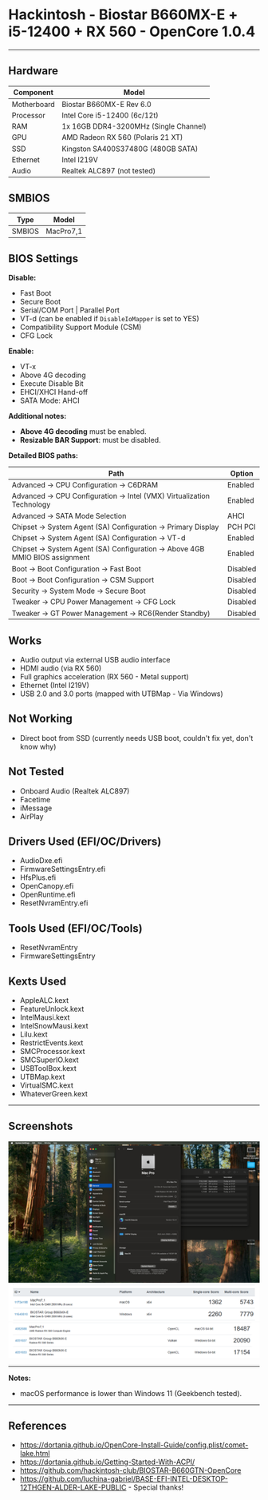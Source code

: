 
# Hackintosh - Biostar B660MX-E + i5-12400 + RX 560 - OpenCore 1.0.4

---

## Hardware

| Component         | Model                                  |
| ----------------- | -------------------------------------- |
| Motherboard       | Biostar B660MX-E Rev 6.0               |
| Processor         | Intel Core i5-12400 (6c/12t)           |
| RAM               | 1x 16GB DDR4-3200MHz (Single Channel)  |
| GPU               | AMD Radeon RX 560 (Polaris 21 XT)      |
| SSD               | Kingston SA400S37480G (480GB SATA)     |
| Ethernet          | Intel I219V                            |
| Audio             | Realtek ALC897 (not tested)            |

## SMBIOS

| Type    | Model     |
| ------- | --------- |
| SMBIOS  | MacPro7,1 |

## BIOS Settings

**Disable:**
- Fast Boot
- Secure Boot
- Serial/COM Port | Parallel Port
- VT-d (can be enabled if `DisableIoMapper` is set to YES)
- Compatibility Support Module (CSM)
- CFG Lock

**Enable:**
- VT-x
- Above 4G decoding
- Execute Disable Bit
- EHCI/XHCI Hand-off
- SATA Mode: AHCI

**Additional notes:**
- **Above 4G decoding** must be enabled.
- **Resizable BAR Support**: must be disabled.

**Detailed BIOS paths:**

| Path                                                   | Option      |
| ------------------------------------------------------ | ------------ |
| Advanced → CPU Configuration → C6DRAM                  | Enabled      |
| Advanced → CPU Configuration → Intel (VMX) Virtualization Technology | Enabled |
| Advanced → SATA Mode Selection                         | AHCI         |
| Chipset → System Agent (SA) Configuration → Primary Display | PCH PCI    |
| Chipset → System Agent (SA) Configuration → VT-d       | Enabled      |
| Chipset → System Agent (SA) Configuration → Above 4GB MMIO BIOS assignment | Enabled |
| Boot → Boot Configuration → Fast Boot                  | Disabled     |
| Boot → Boot Configuration → CSM Support                | Disabled     |
| Security → System Mode → Secure Boot                   | Disabled     |
| Tweaker → CPU Power Management → CFG Lock               | Disabled     |
| Tweaker → GT Power Management → RC6(Render Standby)     | Disabled     |

## Works

- Audio output via external USB audio interface
- HDMI audio (via RX 560)
- Full graphics acceleration (RX 560 - Metal support)
- Ethernet (Intel I219V)
- USB 2.0 and 3.0 ports (mapped with UTBMap - Via Windows)

## Not Working

- Direct boot from SSD (currently needs USB boot, couldn't fix yet, don't know why)

## Not Tested

- Onboard Audio (Realtek ALC897)
- Facetime
- iMessage
- AirPlay

## Drivers Used (EFI/OC/Drivers)

- AudioDxe.efi
- FirmwareSettingsEntry.efi
- HfsPlus.efi
- OpenCanopy.efi
- OpenRuntime.efi
- ResetNvramEntry.efi

## Tools Used (EFI/OC/Tools)

- ResetNvramEntry
- FirmwareSettingsEntry

## Kexts Used

- AppleALC.kext
- FeatureUnlock.kext
- IntelMausi.kext
- IntelSnowMausi.kext
- Lilu.kext
- RestrictEvents.kext
- SMCProcessor.kext
- SMCSuperIO.kext
- USBToolBox.kext
- UTBMap.kext
- VirtualSMC.kext
- WhateverGreen.kext

---

## Screenshots

![About This Mac](images/about.png)
![Geekbench macOS](images/geekbench1.png)
![Geekbench Windows](images/geekbench2.png)

---

**Notes:**
- macOS performance is lower than Windows 11 (Geekbench tested).

---

## References

- https://dortania.github.io/OpenCore-Install-Guide/config.plist/comet-lake.html
- https://dortania.github.io/Getting-Started-With-ACPI/
- https://github.com/hackintosh-club/BIOSTAR-B660GTN-OpenCore
- https://github.com/luchina-gabriel/BASE-EFI-INTEL-DESKTOP-12THGEN-ALDER-LAKE-PUBLIC - Special thanks!
